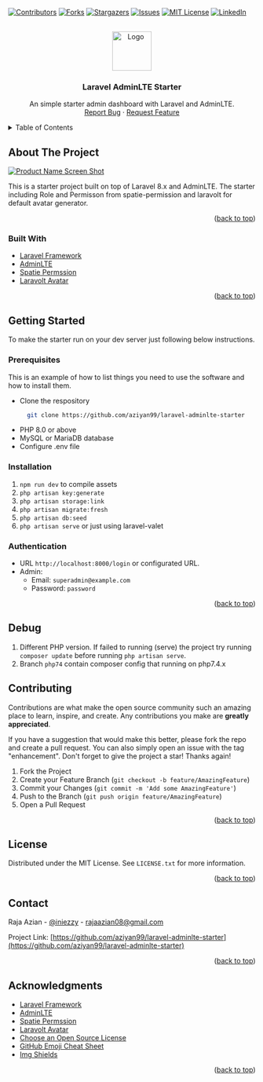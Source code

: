 <div id="top"></div>

[![Contributors][contributors-shield]][contributors-url]
[![Forks][forks-shield]][forks-url]
[![Stargazers][stars-shield]][stars-url]
[![Issues][issues-shield]][issues-url]
[![MIT License][license-shield]][license-url]
[![LinkedIn][linkedin-shield]][linkedin-url]



<!-- PROJECT LOGO -->
<br />
<div align="center">
  <a href="https://github.com/othneildrew/Best-README-Template">
    <img src="https://i.ibb.co/wgWwMK9/Screen-Shot-2022-03-18-at-12-41-43.png" alt="Logo" width="80" height="80">
  </a>

  <h3 align="center">Laravel AdminLTE Starter</h3>

  <p align="center">
    An simple starter admin dashboard with Laravel and AdminLTE.
    <br />
    <a href="https://github.com/aziyan99/laravel-adminlte-starter/issues">Report Bug</a>
    ·
    <a href="https://github.com/aziyan99/laravel-adminlte-starter/issues">Request Feature</a>
  </p>
</div>



<!-- TABLE OF CONTENTS -->
<details>
  <summary>Table of Contents</summary>
  <ol>
    <li>
      <a href="#about-the-project">About The Project</a>
      <ul>
        <li><a href="#built-with">Built With</a></li>
      </ul>
    </li>
    <li>
      <a href="#getting-started">Getting Started</a>
      <ul>
        <li><a href="#prerequisites">Prerequisites</a></li>
        <li><a href="#installation">Installation</a></li>
        <li><a href="#Authentication">Authentication</a></li>
      </ul>
    </li>
    <li><a href="#contributing">Contributing</a></li>
    <li><a href="#license">License</a></li>
    <li><a href="#contact">Contact</a></li>
    <li><a href="#acknowledgments">Acknowledgments</a></li>
  </ol>
</details>



<!-- ABOUT THE PROJECT -->
## About The Project

[![Product Name Screen Shot][product-screenshot]](https://example.com)

This is a starter project built on top of Laravel 8.x and AdminLTE. The starter including Role and Permisson from spatie-permission and laravolt for default avatar generator.

<p align="right">(<a href="#top">back to top</a>)</p>



### Built With

* [Laravel Framework](https://laravel.com/)
* [AdminLTE](https://adminlte.io/)
* [Spatie Permssion](https://spatie.be/docs/laravel-permission/v5/introduction)
* [Laravolt Avatar](https://github.com/laravolt/avatar)

<p align="right">(<a href="#top">back to top</a>)</p>



<!-- GETTING STARTED -->
## Getting Started

To make the starter run on your dev server just following below instructions.

### Prerequisites

This is an example of how to list things you need to use the software and how to install them.
* Clone the respository
  ```sh
    git clone https://github.com/aziyan99/laravel-adminlte-starter
  ```
* PHP 8.0 or above
* MySQL or MariaDB database
* Configure .env file

### Installation

1. `npm run dev` to compile assets
2. `php artisan key:generate`
3. `php artisan storage:link`
4. `php artisan migrate:fresh`
5. `php artisan db:seed`
6. `php artisan serve` or just using laravel-valet

### Authentication
- URL `http://localhost:8000/login` or configurated URL.
- Admin:
    - Email: `superadmin@example.com` 
    - Password: `password`


<p align="right">(<a href="#top">back to top</a>)</p>

## Debug
1. Different PHP version. If failed to running (serve) the project try running `composer update` before running `php artisan serve`.
2. Branch `php74` contain composer config that running on php7.4.x

## Contributing

Contributions are what make the open source community such an amazing place to learn, inspire, and create. Any contributions you make are **greatly appreciated**.

If you have a suggestion that would make this better, please fork the repo and create a pull request. You can also simply open an issue with the tag "enhancement".
Don't forget to give the project a star! Thanks again!

1. Fork the Project
2. Create your Feature Branch (`git checkout -b feature/AmazingFeature`)
3. Commit your Changes (`git commit -m 'Add some AmazingFeature'`)
4. Push to the Branch (`git push origin feature/AmazingFeature`)
5. Open a Pull Request

<p align="right">(<a href="#top">back to top</a>)</p>



<!-- LICENSE -->
## License

Distributed under the MIT License. See `LICENSE.txt` for more information.

<p align="right">(<a href="#top">back to top</a>)</p>



<!-- CONTACT -->
## Contact

Raja Azian - [@iniezzy](https://twitter.com/iniezzy) - rajaazian08@gmail.com

Project Link: [https://github.com/aziyan99/laravel-adminlte-starter](https://github.com/aziyan99/laravel-adminlte-starter)

<p align="right">(<a href="#top">back to top</a>)</p>



<!-- ACKNOWLEDGMENTS -->
## Acknowledgments

* [Laravel Framework](https://laravel.com/)
* [AdminLTE](https://adminlte.io/)
* [Spatie Permssion](https://spatie.be/docs/laravel-permission/v5/introduction)
* [Laravolt Avatar](https://github.com/laravolt/avatar)
* [Choose an Open Source License](https://choosealicense.com)
* [GitHub Emoji Cheat Sheet](https://www.webpagefx.com/tools/emoji-cheat-sheet)
* [Img Shields](https://shields.io)

<p align="right">(<a href="#top">back to top</a>)</p>



<!-- MARKDOWN LINKS & IMAGES -->
<!-- https://www.markdownguide.org/basic-syntax/#reference-style-links -->
[contributors-shield]: https://img.shields.io/github/contributors/aziyan99/laravel-adminlte-starter.svg?style=for-the-badge
[contributors-url]: https://github.com/aziyan99/laravel-adminlte-starter/graphs/contributors
[forks-shield]: https://img.shields.io/github/forks/aziyan99/laravel-adminlte-starter.svg?style=for-the-badge
[forks-url]: https://github.com/aziyan99/laravel-adminlte-starter/network/members
[stars-shield]: https://img.shields.io/github/stars/aziyan99/laravel-adminlte-starter.svg?style=for-the-badge
[stars-url]: https://github.com/aziyan99/laravel-adminlte-starter/stargazers
[issues-shield]: https://img.shields.io/github/issues/aziyan99/laravel-adminlte-starter.svg?style=for-the-badge
[issues-url]: https://github.com/aziyan99/laravel-adminlte-starter/issues
[license-shield]: https://img.shields.io/github/license/aziyan99/laravel-adminlte-starter.svg?style=for-the-badge
[license-url]: https://github.com/aziyan99/laravel-adminlte-starter/blob/main/LICENCE.txt
[linkedin-shield]: https://img.shields.io/badge/-LinkedIn-black.svg?style=for-the-badge&logo=linkedin&colorB=555
[linkedin-url]: https://linkedin.com/in/raja-azian
[product-screenshot]: https://i.ibb.co/q7KVQgT/screencapture-laravel-adminlte-starter-test-backend-settings-index-2022-03-18-12-45-47.png
